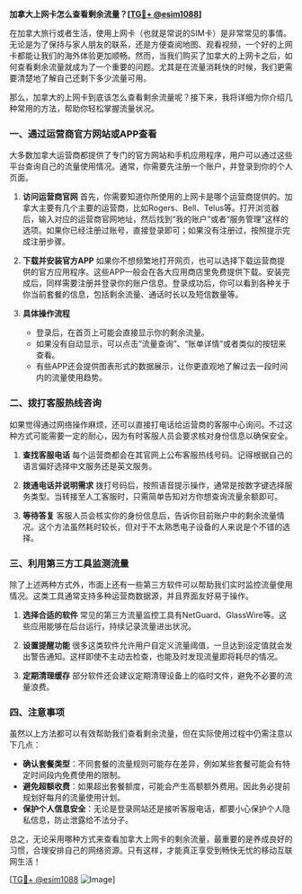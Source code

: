 **加拿大上网卡怎么查看剩余流量？[[TG💪+ @esim1088](https://t.me/s/esim1088)]**

在加拿大旅行或者生活，使用上网卡（也就是常说的SIM卡）是非常常见的事情。无论是为了保持与家人朋友的联系，还是方便查阅地图、观看视频，一个好的上网卡都能让我们的海外体验更加顺畅。然而，当我们购买了加拿大的上网卡之后，如何查看剩余流量就成为了一个重要的问题。尤其是在流量消耗快的时候，我们更需要清楚地了解自己还剩下多少流量可用。

那么，加拿大的上网卡到底该怎么查看剩余流量呢？接下来，我将详细为你介绍几种常用的方法，帮助你轻松掌握流量状况。

### 一、通过运营商官方网站或APP查看

大多数加拿大运营商都提供了专门的官方网站和手机应用程序，用户可以通过这些平台查询自己的流量使用情况。通常，你需要先注册一个账户，并登录到你的个人页面。

1. **访问运营商官网**
   首先，你需要知道你所使用的上网卡是哪个运营商提供的。加拿大主要有几个主要的运营商，比如Rogers、Bell、Telus等。打开浏览器后，输入对应的运营商官网地址，然后找到“我的账户”或者“服务管理”这样的选项。如果你已经注册过账号，直接登录即可；如果没有注册过，按照提示完成注册步骤。

2. **下载并安装官方APP**
   如果你不想频繁地打开网页，也可以选择下载运营商提供的官方应用程序。这些APP一般会在各大应用商店里免费提供下载。安装完成后，同样需要注册并登录你的账户信息。登录成功后，你可以看到各种关于你当前套餐的信息，包括剩余流量、通话时长以及短信数量等。

3. **具体操作流程**
   - 登录后，在首页上可能会直接显示你的剩余流量。
   - 如果没有自动显示，可以点击“流量查询”、“账单详情”或者类似的按钮来查看。
   - 有些APP还会提供图表形式的数据展示，让你更直观地了解过去一段时间内的流量使用趋势。

### 二、拨打客服热线咨询

如果觉得通过网络操作麻烦，还可以直接打电话给运营商的客服中心询问。不过这种方式可能需要一定的耐心，因为有时客服人员会要求核对身份信息以确保安全。

1. **查找客服电话**
   每个运营商都会在其官网上公布客服热线号码。记得根据自己的语言偏好选择中文服务还是英文服务。

2. **拨通电话并说明需求**
   拨打号码后，按照语音提示操作，通常是按数字键选择服务类型。当转接至人工客服时，只需简单告知对方你想查询流量余额即可。

3. **等待答复**
   客服人员会核实你的身份信息后，告诉你目前账户中的剩余流量情况。这个方法虽然耗时较长，但对于不太熟悉电子设备的人来说是个不错的选择。

### 三、利用第三方工具监测流量

除了上述两种方式外，市面上还有一些第三方软件可以帮助我们实时监控流量使用情况。这类工具通常支持多种运营商数据源，并且界面友好易于操作。

1. **选择合适的软件**
   常见的第三方流量监控工具有NetGuard、GlassWire等。这些应用能够在后台运行，持续记录流量进出状况。

2. **设置提醒功能**
   很多这类软件允许用户自定义流量阈值，一旦达到设定值就会发出警告通知。这样即使不主动去检查，也能及时发现流量即将耗尽的情况。

3. **定期清理缓存**
   部分软件还会建议定期清理设备上的临时文件，避免不必要的流量浪费。

### 四、注意事项

虽然以上方法都可以有效帮助我们查看剩余流量，但在实际使用过程中仍需注意以下几点：

- **确认套餐类型**：不同套餐的流量规则可能存在差异，例如某些套餐可能会有特定时间段内免费使用的限制。
- **避免超额收费**：如果超出套餐额度，可能会产生高额额外费用。因此务必提前规划好每月的流量使用计划。
- **保护个人信息安全**：无论是登录网站还是接听客服电话，都要小心保护个人隐私信息，防止泄露给不法分子。

总之，无论采用哪种方式来查看加拿大上网卡的剩余流量，最重要的是养成良好的习惯，合理安排自己的网络资源。只有这样，才能真正享受到畅快无忧的移动互联网生活！

[[TG💪+ @esim1088](https://t.me/s/esim1088) ![Image](https://i.postimg.cc/4NQfJmqS/Snipaste-2025-05-13-00-14-12.png)]